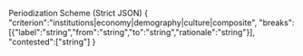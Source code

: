 Periodization Scheme (Strict JSON)
{
  "criterion":"institutions|economy|demography|culture|composite",
  "breaks":[{"label":"string","from":"string","to":"string","rationale":"string"}],
  "contested":["string"]
}
